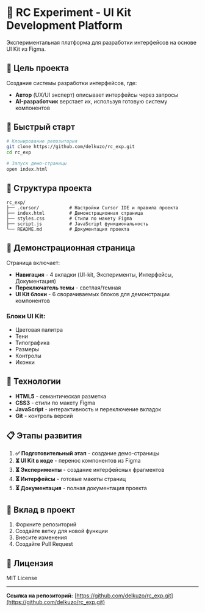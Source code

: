 # 🎨 RC Experiment - UI Kit Development Platform

Экспериментальная платформа для разработки интерфейсов на основе UI Kit из Figma.

## 🎯 Цель проекта

Создание системы разработки интерфейсов, где:
- **Автор** (UX/UI эксперт) описывает интерфейсы через запросы
- **AI-разработчик** верстает их, используя готовую систему компонентов

## 🚀 Быстрый старт

```bash
# Клонирование репозитория
git clone https://github.com/delkuzo/rc_exp.git
cd rc_exp

# Запуск демо-страницы
open index.html
```

## 📁 Структура проекта

```
rc_exp/
├── .cursor/           # Настройки Cursor IDE и правила проекта
├── index.html         # Демонстрационная страница
├── styles.css         # Стили по макету Figma
├── script.js          # JavaScript функциональность
└── README.md          # Документация проекта
```

## 🎨 Демонстрационная страница

Страница включает:
- **Навигация** - 4 вкладки (UI-kit, Эксперименты, Интерфейсы, Документация)
- **Переключатель темы** - светлая/темная
- **UI Kit блоки** - 6 сворачиваемых блоков для демонстрации компонентов

### Блоки UI Kit:
- Цветовая палитра
- Тени
- Типографика
- Размеры
- Контролы
- Иконки

## 🔧 Технологии

- **HTML5** - семантическая разметка
- **CSS3** - стили по макету Figma
- **JavaScript** - интерактивность и переключение вкладок
- **Git** - контроль версий

## 📋 Этапы развития

1. **✅ Подготовительный этап** - создание демо-страницы
2. **⏳ UI Kit в коде** - перенос компонентов из Figma
3. **⏳ Эксперименты** - создание интерфейсных фрагментов
4. **⏳ Интерфейсы** - готовые макеты страниц
5. **⏳ Документация** - полная документация проекта

## 🤝 Вклад в проект

1. Форкните репозиторий
2. Создайте ветку для новой функции
3. Внесите изменения
4. Создайте Pull Request

## 📄 Лицензия

MIT License

---

**Ссылка на репозиторий:** [https://github.com/delkuzo/rc_exp.git](https://github.com/delkuzo/rc_exp.git) 
